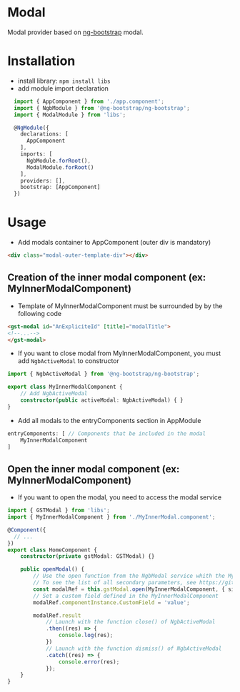 # Modal

Modal provider based on [ng-bootstrap](https://github.com/ng-bootstrap/ng-bootstrap) modal.

# Installation

* install library: `npm install libs`
* add module import declaration

```typescript
  import { AppComponent } from './app.component';
  import { NgbModule } from '@ng-bootstrap/ng-bootstrap';
  import { ModalModule } from 'libs';

  @NgModule({
    declarations: [
      AppComponent
    ],
    imports: [
      NgbModule.forRoot(),
      ModalModule.forRoot()
    ],
    providers: [],
    bootstrap: [AppComponent]
  })
```

# Usage

* Add modals container to AppComponent (outer div is mandatory)

```html
<div class="modal-outer-template-div"></div>
```

## Creation of the inner modal component (ex: MyInnerModalComponent)

* Template of MyInnerModalComponent must be surrounded by by the following code

```html
<gst-modal id="AnExpliciteId" [title]="modalTitle">
<!--...-->
</gst-modal>
```

* If you want to close modal from MyInnerModalComponent, you must add `NgbActiveModal` to constructor

```typescript
import { NgbActiveModal } from '@ng-bootstrap/ng-bootstrap';

export class MyInnerModalComponent {
    // Add NgbActiveModal
    constructor(public activeModal: NgbActiveModal) { }
}
```

* Add all modals to the entryComponents section in AppModule

```typescript
entryComponents: [ // Components that be included in the modal
    MyInnerModalComponent
]
```

## Open the inner modal component (ex: MyInnerModalComponent)

* If you want to open the modal, you need to access the modal service

```typescript
import { GSTModal } from 'libs';
import { MyInnerModalComponent } from './MyInnerModal.component';

@Component({
  // ...
})
export class HomeComponent {
    constructor(private gstModal: GSTModal) {}

    public openModal() {
        // Use the open function from the NgbModal service whith the MyInnerModalComponent as first parameter
        // To see the list of all secondary parameters, see https://github.com/ng-bootstrap/ng-bootstrap/blob/master/src/modal/modal.ts
        const modalRef = this.gstModal.open(MyInnerModalComponent, { size: 'sm' });
        // Set a custom field defined in the MyInnerModalComponent
        modalRef.componentInstance.CustomField = 'value';

        modalRef.result
            // Launch with the function close() of NgbActiveModal
            .then((res) => {
                console.log(res);
            })
            // Launch with the function dismiss() of NgbActiveModal
            .catch((res) => {
                console.error(res);
            });
    }
}
```

